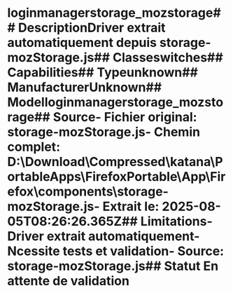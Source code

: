 # loginmanagerstorage_mozstorage##  DescriptionDriver extrait automatiquement depuis storage-mozStorage.js##  Classeswitches##  Capabilities##  Typeunknown##  ManufacturerUnknown##  Modelloginmanagerstorage_mozstorage##  Source- **Fichier original**: storage-mozStorage.js- **Chemin complet**: D:\Download\Compressed\katana\PortableApps\FirefoxPortable\App\Firefox\components\storage-mozStorage.js- **Extrait le**: 2025-08-05T08:26:26.365Z##  Limitations- Driver extrait automatiquement- Ncessite tests et validation- Source: storage-mozStorage.js##  Statut En attente de validation
